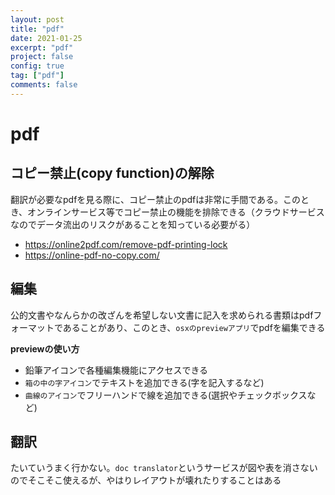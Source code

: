```yaml
---
layout: post
title: "pdf"
date: 2021-01-25
excerpt: "pdf"
project: false
config: true
tag: ["pdf"]
comments: false
---
```


# pdf

## コピー禁止(copy function)の解除
翻訳が必要なpdfを見る際に、コピー禁止のpdfは非常に手間である。このとき、オンラインサービス等でコピー禁止の機能を排除できる（クラウドサービスなのでデータ流出のリスクがあることを知っている必要がる）  
 - https://online2pdf.com/remove-pdf-printing-lock
 - https://online-pdf-no-copy.com/

## 編集
公的文書やなんらかの改ざんを希望しない文書に記入を求められる書類はpdfフォーマットであることがあり、このとき、`osxのpreviewアプリ`でpdfを編集できる 
 
**previewの使い方**  
 - 鉛筆アイコンで各種編集機能にアクセスできる
 - `箱の中の字アイコン`でテキストを追加できる(字を記入するなど)
 - `曲線のアイコン`でフリーハンドで線を追加できる(選択やチェックボックスなど)
  
## 翻訳
たいていうまく行かない。`doc translator`というサービスが図や表を消さないのでそこそこ使えるが、やはりレイアウトが壊れたりすることはある

